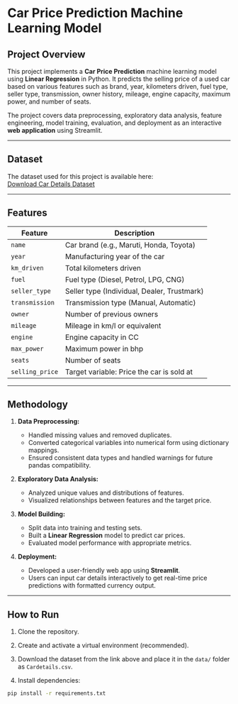 # Car Price Prediction Machine Learning Model

## Project Overview

This project implements a **Car Price Prediction** machine learning model using **Linear Regression** in Python. It predicts the selling price of a used car based on various features such as brand, year, kilometers driven, fuel type, seller type, transmission, owner history, mileage, engine capacity, maximum power, and number of seats.

The project covers data preprocessing, exploratory data analysis, feature engineering, model training, evaluation, and deployment as an interactive **web application** using Streamlit.

---

## Dataset

The dataset used for this project is available here:  
[Download Car Details Dataset](https://drive.google.com/file/d/1UIj8rOmDJn4UgqDTJezMNfzr7jh_behL/view)

---

## Features

| Feature        | Description                                  |
|----------------|----------------------------------------------|
| `name`         | Car brand (e.g., Maruti, Honda, Toyota)      |
| `year`         | Manufacturing year of the car                  |
| `km_driven`    | Total kilometers driven                        |
| `fuel`         | Fuel type (Diesel, Petrol, LPG, CNG)          |
| `seller_type`  | Seller type (Individual, Dealer, Trustmark)  |
| `transmission` | Transmission type (Manual, Automatic)         |
| `owner`        | Number of previous owners                       |
| `mileage`      | Mileage in km/l or equivalent                  |
| `engine`       | Engine capacity in CC                           |
| `max_power`    | Maximum power in bhp                            |
| `seats`        | Number of seats                                |
| `selling_price`| Target variable: Price the car is sold at     |

---

## Methodology

1. **Data Preprocessing:**
   - Handled missing values and removed duplicates.
   - Converted categorical variables into numerical form using dictionary mappings.
   - Ensured consistent data types and handled warnings for future pandas compatibility.

2. **Exploratory Data Analysis:**
   - Analyzed unique values and distributions of features.
   - Visualized relationships between features and the target price.

3. **Model Building:**
   - Split data into training and testing sets.
   - Built a **Linear Regression** model to predict car prices.
   - Evaluated model performance with appropriate metrics.

4. **Deployment:**
   - Developed a user-friendly web app using **Streamlit**.
   - Users can input car details interactively to get real-time price predictions with formatted currency output.

---

## How to Run

1. Clone the repository.

2. Create and activate a virtual environment (recommended).

3. Download the dataset from the link above and place it in the `data/` folder as `Cardetails.csv`.

4. Install dependencies:

```bash
pip install -r requirements.txt

